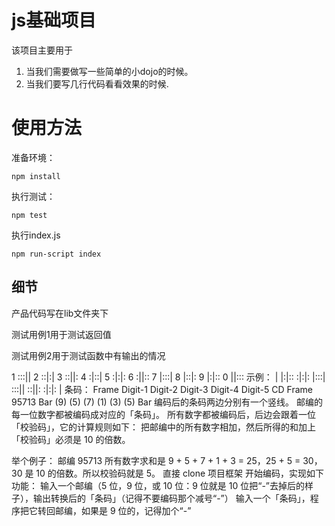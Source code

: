 # js基础项目

该项目主要用于

1. 当我们需要做写一些简单的小dojo的时候。
2. 当我们要写几行代码看看效果的时候.


# 使用方法

准备环境：

    npm install

执行测试：

    npm test
    
执行index.js
    
    npm run-script index
    
    
## 细节
    
产品代码写在lib文件夹下
    
测试用例1用于测试返回值
    
测试用例2用于测试函数中有输出的情况
    
 1	:::||
 2	::|:|
 3	::||:
 4	:|::|
 5	:|:|:
 6	:||::
 7	|:::|
 8	|::|:
 9	|:|::
 0	||:::
示例：	|	|:|::	:|:|:	|:::|	:::||	::||:	:|:|:	|
条码：	Frame	Digit-1	Digit-2	Digit-3	Digit-4	Digit-5	CD	Frame
95713	Bar	(9)	(5)	(7)	(1)	(3)	(5)	Bar
编码后的条码两边分别有一个竖线。
邮编的每一位数字都被编码成对应的「条码」。
所有数字都被编码后，后边会跟着一位「校验码」，它的计算规则如下：
把邮编中的所有数字相加，然后所得的和加上「校验码」必须是 10 的倍数。

举个例子：
邮编 95713 所有数字求和是 9 + 5 + 7 + 1 + 3 = 25，25 + 5 = 30，30 是 10 的倍数。所以校验码就是 5。
直接 clone 项目框架 开始编码，实现如下功能：
输入一个邮编（5 位，9 位，或 10 位：9 位就是 10 位把“-”去掉后的样子），输出转换后的「条码」（记得不要编码那个减号“-”）
输入一个「条码」，程序把它转回邮编，如果是 9 位的，记得加个“-”